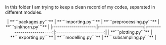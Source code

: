 In this folder I am trying to keep a clean record of my codes, separated in different modules. 

<p align="center">
  | **```packages.py```** | **```importing.py```** | **```preprocessing.py```** |   **```sinkhorn.py```**  |
  |:---------------------:|:----------------------:|:--------------------------:|:------------------------:|
  | **```plotting.py```** | **```exporting.py```** |   **```modelling.py```**   | **```subsampling.py```** |
</p>
